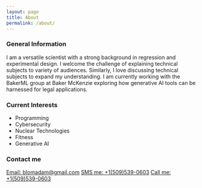 ```yaml
---
layout: page
title: About
permalink: /about/
---
```


### General Information
I am a versatile scientist with a strong background in regression and experimental design.  I welcome the challenge of explaining technical subjects to variety of audiences.  Similarly, I love discussing technical subjects to expand my understanding.  I am currently working with the BakerML group at Baker McKenzie exploring how generative AI tools can be harnessed for legal applications.

### Current Interests

 - Programming
 - Cybersecurity
 - Nuclear Technologies
 - Fitness
 - Generative AI

### Contact me

[Email: blomadam@gmail.com](mailto:blomadam@gmail.com?subject=&body=)
[SMS me: +1(509)539-0603](sms:+3531123456789?body=This+text+will+pre-populate+the+SMS+body)
[Call me: +1(509)539-0603](tel:+15095390603)


